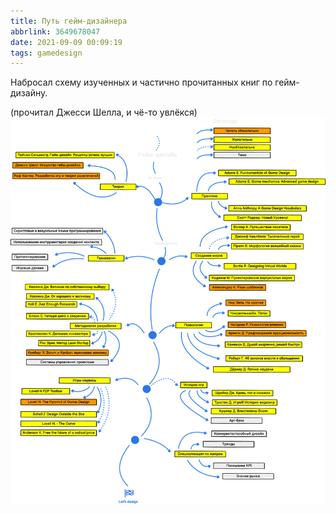 ```yaml
---
title: Путь гейм-дизайнера
abbrlink: 3649678047
date: 2021-09-09 00:09:19
tags: gamedesign
---
```


Набросал схему изученных и частично прочитанных книг по гейм-дизайну.
<!-- more -->
(прочитал Джесси Шелла, и чё-то увлёкся)
![game-design-path](210909-game-design-path/game_design_path.png)

